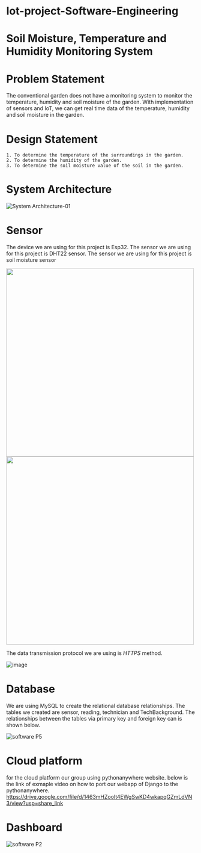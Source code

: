 # Iot-project-Software-Engineering
# Soil Moisture, Temperature and Humidity Monitoring System

# Problem Statement
The conventional garden does not have a monitoring system to monitor the temperature, humidity and soil moisture of the garden. With implementation of sensors and IoT, we can get real time data of the temperature, humidity and soil moisture in the garden. 

# Design Statement
	1. To determine the temperature of the surroundings in the garden.
	2. To determine the humidity of the garden.
	3. To determine the soil moisture value of the soil in the garden.


# System Architecture
![System Architecture-01](https://user-images.githubusercontent.com/117339094/209456203-f0957854-d7cf-4bfb-a63e-3a60616972a2.png)



# Sensor
The device we are using for this project is Esp32. 
The sensor we are using for this project is DHT22 sensor.
The sensor we are using for this project is soil moisture sensor

<image src= "https://user-images.githubusercontent.com/116787176/209455921-58ffacfa-d2da-48a0-9d04-6feccb0fc1f6.png" width = "500" /> <image src= "https://user-images.githubusercontent.com/116787176/209455926-69c73bcd-6f0f-4798-94a9-e7143b34c700.png" width = "500" />



The data transmission protocol we are using is *HTTPS* method.

![image](https://user-images.githubusercontent.com/116787176/209455936-1328bad4-dc77-42b5-97e5-b9f3059f2ccb.png)

# Database
We are using MySQL to create the relational database relationships. The tables we created are sensor, reading, technician and TechBackground. The relationships between the tables via primary key and foreign key can is shown below.

![software P5](https://user-images.githubusercontent.com/117338680/216806613-d0f3d05c-2308-42e5-9da6-9abe8f211f05.png)

# Cloud platform
for the cloud platform our group using pythonanywhere website.
below is the link of exmaple video on how to port our webapp of Django to the pythonanywhere.
https://drive.google.com/file/d/1463mHZoolt4EWgSwKD4wkapqGZmLdVN3/view?usp=share_link

# Dashboard	
![software P2](https://user-images.githubusercontent.com/117338680/211983076-59d77e4f-0446-4424-99f8-45201a23e759.png)












